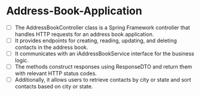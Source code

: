 # Address-Book-Application

- [ ] The AddressBookController class is a Spring Framework controller that handles HTTP  requests for an address book application. 
- [ ]  It provides endpoints for creating, reading, updating, and deleting contacts in the address book.
- [ ]  It communicates with an iAddressBookService interface for the business logic. 
- [ ] The methods construct responses using ResponseDTO and return them with relevant HTTP status codes.
- [ ]  Additionally, it allows users to retrieve contacts by city or state and sort contacts based on city or state.
